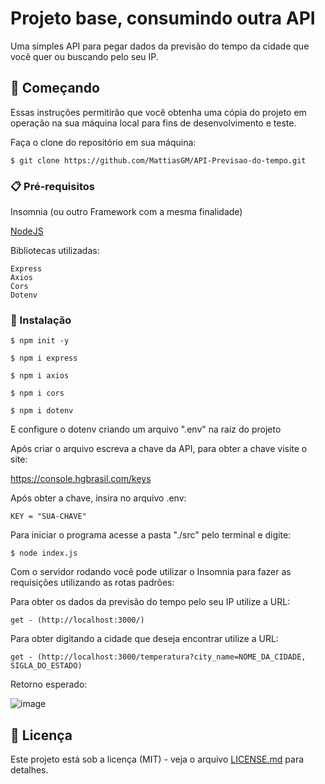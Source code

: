 # Projeto base, consumindo outra API

Uma simples API para pegar dados da previsão do tempo da cidade que você quer ou buscando pelo seu IP.

## 🚀 Começando

Essas instruções permitirão que você obtenha uma cópia do projeto em operação na sua máquina local para fins de desenvolvimento e teste.

Faça o clone do repositório em sua máquina:
```
$ git clone https://github.com/MattiasGM/API-Previsao-do-tempo.git
```
### 📋 Pré-requisitos

Insomnia (ou outro Framework com a mesma finalidade)

<div><a href="https://nodejs.org/en">NodeJS</a></div>

Bibliotecas utilizadas:
```
Express
Axios
Cors
Dotenv
```

### 🔧 Instalação

```
$ npm init -y
```
```
$ npm i express
```
```
$ npm i axios
```
```
$ npm i cors
```
```
$ npm i dotenv
```

E configure o dotenv criando um arquivo ".env" na raiz do projeto

Após criar o arquivo escreva a chave da API, para obter a chave visite o site:

https://console.hgbrasil.com/keys

Após obter a chave, insira no arquivo .env:
```
KEY = "SUA-CHAVE"
```

Para iniciar o programa acesse a pasta "./src" pelo terminal e digite:
```
$ node index.js
```

Com o servidor rodando você pode utilizar o Insomnia para fazer as requisições utilizando as rotas padrões:

Para obter os dados da previsão do tempo pelo seu IP utilize a URL:
```
get - (http://localhost:3000/)
```
Para obter digitando a cidade que deseja encontrar utilize a URL:
```
get - (http://localhost:3000/temperatura?city_name=NOME_DA_CIDADE, SIGLA_DO_ESTADO)
```

Retorno esperado:

![image](https://github.com/MattiasGM/API-Previsao-do-tempo/assets/93679727/218406fa-5c75-42b9-9e21-661fcdc1edef)


## 📄 Licença

Este projeto está sob a licença (MIT) - veja o arquivo [LICENSE.md](https://github.com/usuario/projeto/licenca) para detalhes.
